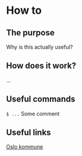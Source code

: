 # How to <something>

## The purpose
Why is this actually useful?

## How does it work?
...

## Useful commands
`$ ...` Some comment  

## Useful links
[Oslo kommune](https://www.oslo.kommune.no/)  

